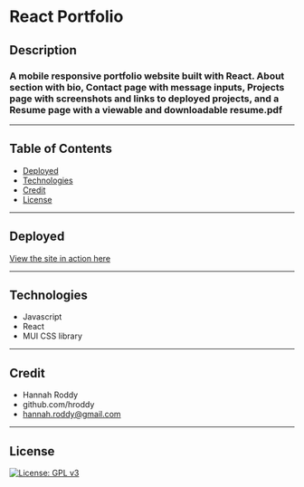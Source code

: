 # React Portfolio
## Description
### A mobile responsive portfolio website built with React. About section with bio, Contact page with message inputs, Projects page with screenshots and links to deployed projects, and a Resume page with a viewable and downloadable resume.pdf

----
## Table of Contents

  *  [Deployed](#deployed)
  *  [Technologies](#technologies)
  *  [Credit](#credit)
  *  [License](#license)

----
## Deployed

[View the site in action here](https://hroddy.github.io/react-portfolio/)

----
## Technologies

*  Javascript
*  React
*  MUI CSS library

----
## Credit

*  Hannah Roddy
*  github.com/hroddy
*  hannah.roddy@gmail.com

----

## License
[![License: GPL v3](https://img.shields.io/badge/License-GPLv3-blue.svg)](https://www.gnu.org/licenses/gpl-3.0)
